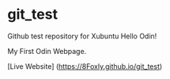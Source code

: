 # git_test

Github test repository for Xubuntu
Hello Odin!

My First Odin Webpage.

[Live Website] (https://8Foxly.github.io/git_test)
